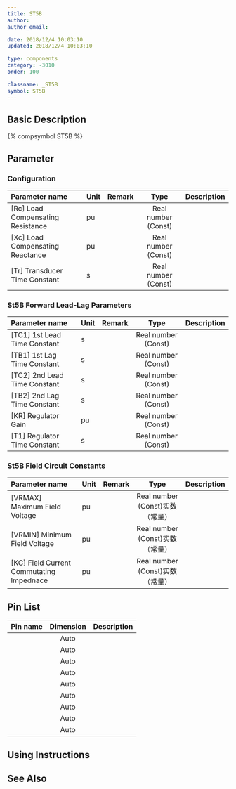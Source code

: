 ```yaml
---
title: ST5B
author: 
author_email:

date: 2018/12/4 10:03:10
updated: 2018/12/4 10:03:10

type: components
category: -3010
order: 100

classname: _ST5B
symbol: ST5B
---
```

## Basic Description
{% compsymbol ST5B %}

## Parameter
### Configuration
| Parameter name | Unit | Remark | Type | Description |
| :--- | :--- | :--- | :--: | :--- |
| \[Rc\] Load Compensating Resistance | pu |  | Real number (Const) |  |
| \[Xc\] Load Compensating Reactance | pu |  | Real number (Const) |  |
| \[Tr\] Transducer Time Constant | s |  | Real number (Const) |  |

### St5B Forward Lead-Lag Parameters
| Parameter name | Unit | Remark | Type | Description |
| :--- | :--- | :--- | :--: | :--- |
| \[TC1\] 1st Lead Time Constant | s |  | Real number (Const) |  |
| \[TB1\] 1st Lag Time Constant | s |  | Real number (Const) |  |
| \[TC2\] 2nd Lead Time Constant | s |  | Real number (Const) |  |
| \[TB2\] 2nd Lag Time Constant | s |  | Real number (Const) |  |
| \[KR\] Regulator Gain | pu |  | Real number (Const) |  |
| \[T1\] Regulator Time Constant | s |  | Real number (Const) |  |

### St5B Field Circuit Constants
| Parameter name | Unit | Remark | Type | Description |
| :--- | :--- | :--- | :--: | :--- |
| \[VRMAX\] Maximum Field Voltage | pu |  | Real number (Const)实数（常量） |  |
| \[VRMIN\] Minimum Field Voltage | pu |  | Real number (Const)实数（常量） |  |
| \[KC\] Field Current Commutating Impednace | pu |  | Real number (Const)实数（常量） |  |


## Pin List

| Pin name | Dimension | Description |
| :--- | :--:  | :--- |
|  | Auto | |
|  | Auto | |
|  | Auto | |
|  | Auto | |
|  | Auto | |
|  | Auto | |
|  | Auto | |
|  | Auto | |
|  | Auto | |

## Using Instructions



## See Also


